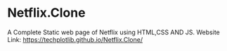 # Netflix.Clone
A Complete Static web page of Netflix using  HTML,CSS AND JS.
Website Link: https://techplotlib.github.io/Netflix.Clone/
